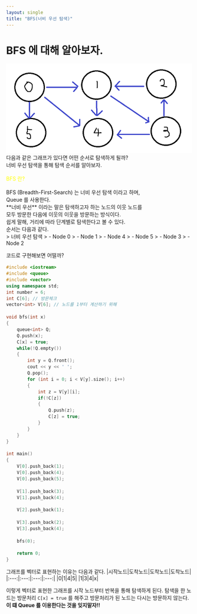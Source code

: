 ```yaml
---
layout: single
title: "BFS(너비 우선 탐색)"
---
```


# BFS 에 대해 알아보자.

<img src="https://github.com/GonoBae/GonoBae.github.io/blob/master/assets/data/Graph.png"/>
다음과 같은 그래프가 있다면 어떤 순서로 탐색하게 될까? <br>
너비 우선 탐색을 통해 탐색 순서를 알아보자.
<br><br>
<span style="color:yellow"> BFS 란? </span> 
<br><br>
BFS (Breadth-First-Search) 는 너비 우선 탐색 이라고 하며, <br> Queue 를 사용한다. <br>
**너비 우선** 이라는 말은 탐색하고자 하는 노드의 이웃 노드를<br> 모두 방문한 다음에 이웃의 이웃을 방문하는 방식이다.<br>
쉽게 말해, 거리에 따라 단계별로 탐색한다고 볼 수 있다. <br>
순서는 다음과 같다. <br>
> 너비 우선 탐색
> - Node 0
> - Node 1
> - Node 4
> - Node 5
> - Node 3
> - Node 2

코드로 구현해보면 어떨까?
```c++
#include <iostream>
#include <queue>
#include <vector>
using namespace std;
int number = 6;
int C[6]; // 방문체크
vector<int> V[6]; // 노드를 1부터 계산하기 위해

void bfs(int x)
{
    queue<int> Q;
    Q.push(x);
    C[x] = true;
    while(!Q.empty())
    {
        int y = Q.front();
        cout << y << ' ';
        Q.pop();
        for (int i = 0; i < V[y].size(); i++)
        {
            int z = V[y][i];
            if(!C[z])
            {
                Q.push(z);
                C[z] = true;
            }
        }
    }
}

int main()
{
    V[0].push_back(1);
    V[0].push_back(4);
    V[0].push_back(5);
    
    V[1].push_back(3);
    V[1].push_back(4);

    V[2].push_back(1);

    V[3].push_back(2);
    V[3].push_back(4);

    bfs(0);

    return 0;
}
```
그래프를 벡터로 표현하는 이유는 다음과 같다.
|시작노드|도착노드|도착노드|도착노드|
|:---:|:---:|:---:|:---:|
|0|1|4|5|
|1|3|4|x|

이렇게 벡터로 표현한 그래프를 시작 노드부터 반복을 통해 탐색하게 된다.
탐색을 한 노드는 방문처리 `C[x] = true` 를 해주고 방문처리가 된 노드는 다시는 방문하지 않는다.
**이 떄 Queue 를 이용한다는 것을 잊지말자!!**
